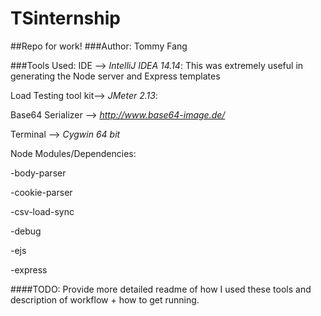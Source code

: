 # TSinternship
##Repo for work!
###Author: Tommy Fang

###Tools Used:
IDE --> *IntelliJ IDEA 14.14*: This was extremely useful in generating the Node server and Express templates

Load Testing tool kit--> *JMeter 2.13*: 

Base64 Serializer --> *http://www.base64-image.de/*

Terminal --> *Cygwin 64 bit*

Node Modules/Dependencies:

  -body-parser
  
  -cookie-parser
  
  -csv-load-sync
  
  -debug
  
  -ejs
  
  -express

####TODO: Provide more detailed readme of how I used these tools and description of workflow + how to get running.
